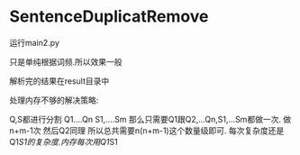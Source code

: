 # SentenceDuplicatRemove

运行main2.py



只是单纯根据词频.所以效果一般


解析完的结果在result目录中



处理内存不够的解决策略:

Q,S都进行分割
Q1....Qn
S1,....Sm
那么只需要Q1跟Q2,...Qn,S1,...Sm都做一次.
做n+m-1次
然后Q2同理
所以总共需要n(n+m-1)这个数量级即可.
每次复杂度还是Q1*S1的复杂度.内存每次用Q1*S1









